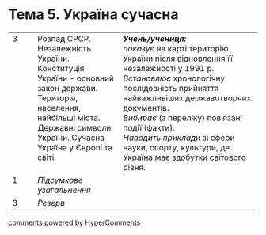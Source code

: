 <div id="hypercomments_widget" class="js-hypercomments-widget invisible"></div>

# Тема 5. Україна сучасна

<table>
  <tr>
<td width="10%" style="vertical-align:top !important;">3</td>
    <td width="34%" style="vertical-align:top !important;">
Розпад СРСР. Незалежність України. Конституція України  - основний закон держави. Територія, населення,   найбільші міста. Державні символи України. Сучасна Україна у Європі та світі.
</td>
    <td width="55%" style="vertical-align:top !important;">
<i><b>Учень/учениця:</b></i><br>
<i>показує</i> на карті територію України після відновлення її незалежності у 1991 р.<br>
<i>Встановлює</i> хронологічну послідовність прийняття найважливіших державотворчих документів.<br>
<i>Вибирає</i> (з переліку) пов’язані події (факти).<br>
 <i>Наводить приклади</i> зі сфери науки, спорту, культури, де Україна має здобутки світового рівня.
  </td>
  </tr>
  <tr>
<td width="10%" style="vertical-align:top !important;">1</td>
    <td width="34%" style="vertical-align:top !important;">
<i>Підсумкове узагальнення</i>   
</td>
    <td width="55%" style="vertical-align:top !important;">
  </td>  	
  </tr>
  <tr>
<td width="10%" style="vertical-align:top !important;">3</td>
    <td width="34%" style="vertical-align:top !important;">
<i>Резерв</i>   
</td>
    <td width="55%" style="vertical-align:top !important;">
  </td>   
  </tr>
</table>

<div class="js-hypercomments-container">
<a href="http://hypercomments.com" class="hc-link" title="comments widget">comments powered by HyperComments</a>
</div>